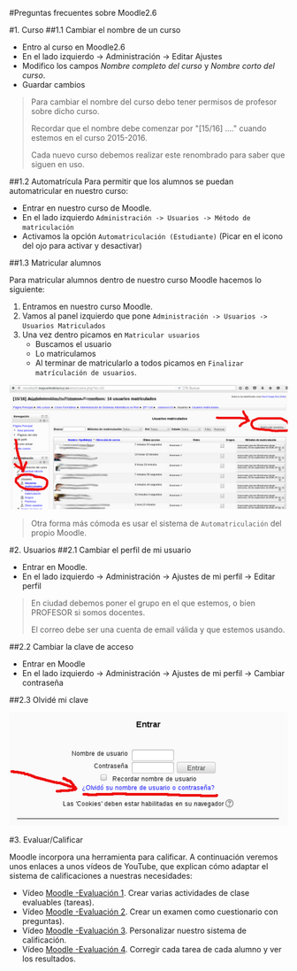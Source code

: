 

#Preguntas frecuentes sobre Moodle2.6

#1. Curso
##1.1 Cambiar el nombre de un curso
* Entro al curso en Moodle2.6
* En el lado izquierdo -> Administración -> Editar Ajustes
* Modifico los campos *Nombre completo del curso* y *Nombre corto del curso*.
* Guardar cambios

> Para cambiar el nombre del curso debo tener permisos de profesor sobre dicho curso.
>
> Recordar que el nombre debe comenzar por "[15/16] ...." cuando estemos en el curso 2015-2016.
>
> Cada nuevo curso debemos realizar este renombrado para saber que siguen en uso.

##1.2 Automatrícula
Para permitir que los alumnos se puedan automatricular en nuestro curso:
* Entrar en nuestro curso de Moodle.
* En el lado izquierdo `Administración -> Usuarios -> Método de matriculación`
* Activamos la opción `Automatriculación (Estudiante)` (Picar en el icono del ojo para activar y desactivar)

##1.3 Matricular alumnos

Para matricular alumnos dentro de nuestro curso Moodle hacemos lo siguiente:

1. Entramos en nuestro curso Moodle.
1. Vamos al panel izquierdo que pone `Administración -> Usuarios -> Usuarios Matriculados`
1. Una vez dentro picamos en `Matricular usuarios`
    * Buscamos el usuario
    * Lo matriculamos
    * Al terminar de matricularlo a todos picamos en `Finalizar matrículación de usuarios`.

![matricular-alumnos.png](./images/matricular-alumnos.png)

> Otra forma más cómoda es usar el sistema de `Automatriculación` del propio Moodle.

#2. Usuarios
##2.1 Cambiar el perfil de mi usuario
* Entrar en Moodle.
* En el lado izquierdo -> Administración -> Ajustes de mi perfil -> Editar perfil

> En ciudad debemos poner el grupo en el que estemos, o bien PROFESOR si somos docentes.
>
> El correo debe ser una cuenta de email válida y que estemos usando.
>
 
##2.2 Cambiar la clave de acceso
* Entrar en Moodle
* En el lado izquierdo -> Administración -> Ajustes de mi perfil -> Cambiar contraseña

##2.3 Olvidé mi clave

![olvide-mi-clave](./images/olvide-mi-clave.png)

#3. Evaluar/Calificar

Moodle incorpora una herramienta para calificar.
A continuación veremos unos enlaces a unos vídeos de YouTube, que
explican cómo adaptar el sistema de calificaciones a nuestras necesidades:

* Vídeo [Moodle -Evaluación 1](https://youtu.be/ByvpAOfncNU?list=PLFBBr-1czYNv70Tz0Q7TKCnkLlFrSQbmt). 
Crear varias actividades de clase evaluables (tareas).
* Vídeo [Moodle -Evaluación 2](https://youtu.be/eIECh_c3np4?list=PLFBBr-1czYNv70Tz0Q7TKCnkLlFrSQbmt). 
Crear un examen como cuestionario con preguntas).
* Vídeo [Moodle -Evaluación 3](https://youtu.be/dGuWJRdzPEY?list=PLFBBr-1czYNv70Tz0Q7TKCnkLlFrSQbmt). 
Personalizar nuestro sistema de calificación.
* Vídeo [Moodle -Evaluación 4](https://youtu.be/P6JPWQuwrmU?list=PLFBBr-1czYNv70Tz0Q7TKCnkLlFrSQbmt).
 Corregir cada tarea de cada alumno y ver los resultados.
    
    
